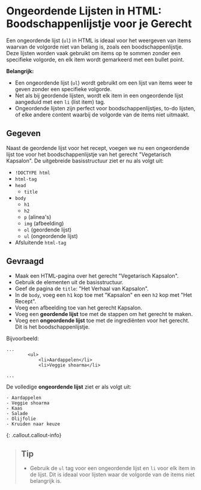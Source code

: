 
# Ongeordende Lijsten in HTML: Boodschappenlijstje voor je Gerecht

Een ongeordende lijst (`ul`) in HTML is ideaal voor het weergeven van items waarvan de volgorde niet van belang is, zoals een boodschappenlijstje. Deze lijsten worden vaak gebruikt om items op te sommen zonder een specifieke volgorde, en elk item wordt gemarkeerd met een bullet point.

**Belangrijk:**
* Een ongeordende lijst (`ul`) wordt gebruikt om een lijst van items weer te geven zonder een specifieke volgorde.
* Net als bij geordende lijsten, wordt elk item in een ongeordende lijst aangeduid met een `li` (list item) tag.
* Ongeordende lijsten zijn perfect voor boodschappenlijstjes, to-do lijsten, of elke andere content waarbij de volgorde van de items niet uitmaakt.

## Gegeven
Naast de geordende lijst voor het recept, voegen we nu een ongeordende lijst toe voor het boodschappenlijstje van het gerecht "Vegetarisch Kapsalon". De uitgebreide basisstructuur ziet er nu als volgt uit:

* `!DOCTYPE html`
* `html-tag`
* `head`
  * `title`
* `body`
  * `h1`
  * `h2`
  * `p` (alinea's)
  * `img` (afbeelding)
  * `ol` (geordende lijst)
  * `ul` (ongeordende lijst)
* Afsluitende `html-tag`

## Gevraagd
* Maak een HTML-pagina over het gerecht "Vegetarisch Kapsalon".
* Gebruik de elementen uit de basisstructuur.
* Geef de pagina de `title`: "Het Verhaal van Kapsalon".
* In de `body`, voeg een `h1` kop toe met "Kapsalon" en een `h2` kop met "Het Recept".
* Voeg een afbeelding toe van het gerecht Kapsalon.
* Voeg een **geordende lijst** toe met de stappen om het gerecht te maken.
* Voeg een **ongeordende lijst** toe met de ingrediënten voor het gerecht. Dit is het boodschappenlijstje.

Bijvoorbeeld:
```
...
        <ul>
            <li>Aardappelen</li>
            <li>Veggie shoarma</li>

...
```

De volledige **ongeordende lijst** ziet er als volgt uit: 

```
- Aardappelen
- Veggie shoarma
- Kaas
- Salade
- Olijfolie
- Kruiden naar keuze
```

{: .callout.callout-info}
>## Tip
>* Gebruik de `ul` tag voor een ongeordende lijst en `li` voor elk item in de lijst. Dit is ideaal voor lijsten waar de volgorde van de items niet belangrijk is.
